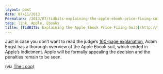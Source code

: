 ```yaml
---
layout: post
date: 07/11/2013
Permalink: /2013/07/tidbits-explaining-the-apple-ebook-price-fixing-suit/
tags: link, Apple, Ebooks
title: [TidBITS: Explaining the Apple Ebook Price Fixing Suit](http://tidbits.com/article/13912)
---
```


<p>Just in case you don&#8217;t want to read the judge&#8217;s <a href="http://www.nysd.uscourts.gov/cases/show.php?db=special&amp;id=306">160-page explanation</a>, Adam Engst has a thorough overview of the Apple Ebook suit, which ended in Apple&#8217;s indictment. Apple will be formally appealing the decision and the penalties remain to be seen.</p>

<p>(via <a href="http://www.loopinsight.com/2013/07/11/apples-ebook-trial/" title="Apple's ebook trial - The Loop">The Loop</a>)</p>